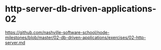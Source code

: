 # http-server-db-driven-applications-02
https://github.com/nashville-software-school/node-milestones/blob/master/02-db-driven-applications/exercises/02-http-server.md
